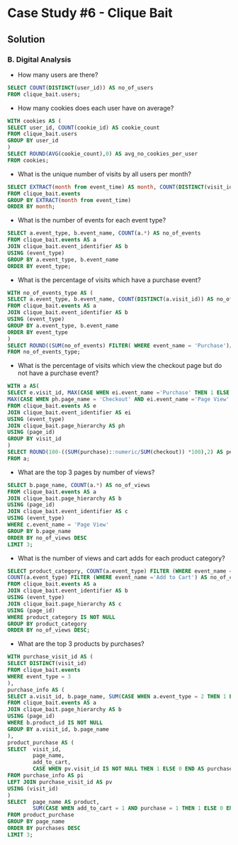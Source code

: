 #  Case Study #6 - Clique Bait

## Solution 
### B. Digital Analysis

- How many users are there?
```sql
SELECT COUNT(DISTINCT(user_id)) AS no_of_users
FROM clique_bait.users;
```

- How many cookies does each user have on average?
```sql
WITH cookies AS (
SELECT user_id, COUNT(cookie_id) AS cookie_count
FROM clique_bait.users
GROUP BY user_id
)
SELECT ROUND(AVG(cookie_count),0) AS avg_no_cookies_per_user
FROM cookies;
```

- What is the unique number of visits by all users per month?
```sql
SELECT EXTRACT(month from event_time) AS month, COUNT(DISTINCT(visit_id)) AS no_of_visits
FROM clique_bait.events
GROUP BY EXTRACT(month from event_time)
ORDER BY month;
```

- What is the number of events for each event type?
```sql
SELECT a.event_type, b.event_name, COUNT(a.*) AS no_of_events
FROM clique_bait.events AS a
JOIN clique_bait.event_identifier AS b
USING (event_type)
GROUP BY a.event_type, b.event_name
ORDER BY event_type;
```

- What is the percentage of visits which have a purchase event?
```sql
WITH no_of_events_type AS (
SELECT a.event_type, b.event_name, COUNT(DISTINCT(a.visit_id)) AS no_of_events
FROM clique_bait.events AS a
JOIN clique_bait.event_identifier AS b
USING (event_type)
GROUP BY a.event_type, b.event_name
ORDER BY event_type
)
SELECT ROUND((SUM(no_of_events) FILTER( WHERE event_name = 'Purchase')/SUM(no_of_events)) *100,2) AS purchase_event_percent
FROM no_of_events_type;
```


- What is the percentage of visits which view the checkout page but do not have a purchase event?
```sql
WITH a AS(
SELECT e.visit_id, MAX(CASE WHEN ei.event_name ='Purchase' THEN 1 ELSE 0 END) AS purchase, 
MAX(CASE WHEN ph.page_name = 'Checkout' AND ei.event_name ='Page View' THEN 1 ELSE 0 END) AS checkout
FROM clique_bait.events AS e
JOIN clique_bait.event_identifier AS ei
USING (event_type)
JOIN clique_bait.page_hierarchy AS ph
USING (page_id)
GROUP BY visit_id
)
SELECT ROUND(100-((SUM(purchase)::numeric/SUM(checkout)) *100),2) AS percentage_checkout_view_with_no_purchase
FROM a;
```

- What are the top 3 pages by number of views?
```sql
SELECT b.page_name, COUNT(a.*) AS no_of_views
FROM clique_bait.events AS a
JOIN clique_bait.page_hierarchy AS b
USING (page_id)
JOIN clique_bait.event_identifier AS c
USING (event_type)
WHERE c.event_name = 'Page View'
GROUP BY b.page_name
ORDER BY no_of_views DESC 
LIMIT 3;
```


- What is the number of views and cart adds for each product category?

```sql
SELECT product_category, COUNT(a.event_type) FILTER (WHERE event_name = 'Page View') AS no_of_views, 
COUNT(a.event_type) FILTER (WHERE event_name ='Add to Cart') AS no_of_cart_adds
FROM clique_bait.events AS a
JOIN clique_bait.event_identifier AS b
USING (event_type)
JOIN clique_bait.page_hierarchy AS c
USING (page_id)
WHERE product_category IS NOT NULL
GROUP BY product_category
ORDER BY no_of_views DESC;
```

- What are the top 3 products by purchases?

```sql
WITH purchase_visit_id AS (
SELECT DISTINCT(visit_id)
FROM clique_bait.events
WHERE event_type = 3
),
purchase_info AS (
SELECT a.visit_id, b.page_name, SUM(CASE WHEN a.event_type = 2 THEN 1 ELSE 0 END) AS add_to_cart 
FROM clique_bait.events AS a
JOIN clique_bait.page_hierarchy AS b
USING (page_id)
WHERE b.product_id IS NOT NULL
GROUP BY a.visit_id, b.page_name
),
product_purchase AS (
SELECT  visit_id, 
		page_name, 
		add_to_cart,
		CASE WHEN pv.visit_id IS NOT NULL THEN 1 ELSE 0 END AS purchase
FROM purchase_info AS pi
LEFT JOIN purchase_visit_id AS pv
USING (visit_id)
)
SELECT  page_name AS product, 
		SUM(CASE WHEN add_to_cart = 1 AND purchase = 1 THEN 1 ELSE 0 END) AS purchases
FROM product_purchase
GROUP BY page_name
ORDER BY purchases DESC
LIMIT 3;
```



